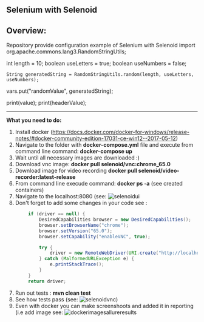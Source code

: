 Selenium with Selenoid
---
Overview:
---
 
Repository provide configuration example of Selenium with Selenoid
import org.apache.commons.lang3.RandomStringUtils;

int length = 10;
    boolean useLetters = true;
    boolean useNumbers = false;

    String generatedString = RandomStringUtils.random(length, useLetters, useNumbers);

vars.put("randomValue", generatedString); 

print(value);
print(headerValue);

---
**What you need to do:**
1. Install docker (https://docs.docker.com/docker-for-windows/release-notes/#docker-community-edition-17031-ce-win12--2017-05-12)
3. Navigate to the folder with **docker-compose.yml** file and execute from command line command: **docker-compose up**
4. Wait until all necessary images are downloaded  :)
4. Download vnc image: **docker pull selenoid/vnc:chrome_65.0**
5. Download image for video recording **docker pull selenoid/video-recorder:latest-release**
6. From command line execude command: **docker ps -a**  (see created containers) 
7. Navigate to the localhost:8080 (see: ![selenoidui](https://user-images.githubusercontent.com/26840848/39272875-e926f05a-48e5-11e8-806f-9847aaa59e52.jpg)
7. Don't forget to add some changes in your code see :
```java
        if (driver == null) {
            DesiredCapabilities browser = new DesiredCapabilities();
            browser.setBrowserName("chrome");
            browser.setVersion("65.0");
            browser.setCapability("enableVNC", true);

            try {
                driver = new RemoteWebDriver(URI.create("http://localhost:4444/wd/hub").toURL(), browser);
            } catch (MalformedURLException e) {
                e.printStackTrace();
            }
        }
        return driver;
```
7. Run out tests : **mvn clean test**
8. See how tests pass (see: ![selenoidvnc](https://user-images.githubusercontent.com/26840848/39272905-fedb162e-48e5-11e8-9284-bdbb73b106dc.jpg))
8. Even with docker you can make screenshoots and added it in reporting (i.e add image see: 
![dockerimagesallureresults](https://user-images.githubusercontent.com/26840848/39099117-67de4f9e-467d-11e8-9f75-04155c2e0b58.jpg)


